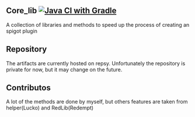 ## Core_lib [![Java CI with Gradle](https://github.com/divios/core_lib/actions/workflows/gradle.yml/badge.svg)](https://github.com/divios/core_lib/actions/workflows/gradle.yml)

A collection of libraries and methods to speed up the process of creating an spigot plugin

## Repository

The artifacts are currently hosted on repsy. Unfortunately the repository is private for now, but it may change on the future.

## Contributos

A lot of the methods are done by myself, but others features are taken from helper(Lucko) and RedLib(Redempt)
